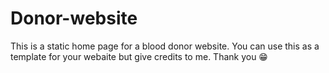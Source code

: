 # Donor-website
 This is a static home page for a  blood donor website. You can use this as a template for your webaite but give credits to me. Thank you 😁

